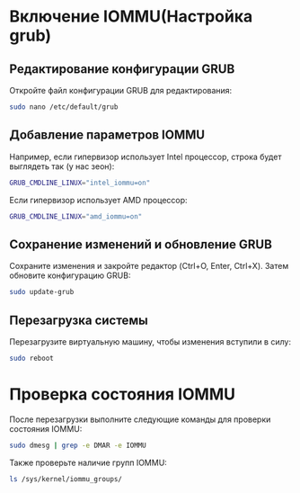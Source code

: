 # Включение IOMMU(Настройка grub)

## Редактирование конфигурации GRUB

Откройте файл конфигурации GRUB для редактирования:
```sh
sudo nano /etc/default/grub
```

## Добавление параметров IOMMU

Например, если гипервизор использует Intel процессор, строка будет выглядеть так (у нас зеон):
```sh
GRUB_CMDLINE_LINUX="intel_iommu=on"
```

Если гипервизор использует AMD процессор:
```sh
GRUB_CMDLINE_LINUX="amd_iommu=on"
```

## Сохранение изменений и обновление GRUB

Сохраните изменения и закройте редактор (Ctrl+O, Enter, Ctrl+X). Затем обновите конфигурацию GRUB:
```sh
sudo update-grub
```

## Перезагрузка системы

Перезагрузите виртуальную машину, чтобы изменения вступили в силу:
```sh
sudo reboot
```

# Проверка состояния IOMMU

После перезагрузки выполните следующие команды для проверки состояния IOMMU:
```sh
sudo dmesg | grep -e DMAR -e IOMMU
```

Также проверьте наличие групп IOMMU:
```sh
ls /sys/kernel/iommu_groups/
```

